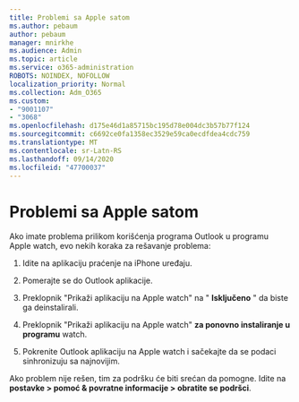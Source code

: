 ```yaml
---
title: Problemi sa Apple satom
ms.author: pebaum
author: pebaum
manager: mnirkhe
ms.audience: Admin
ms.topic: article
ms.service: o365-administration
ROBOTS: NOINDEX, NOFOLLOW
localization_priority: Normal
ms.collection: Adm_O365
ms.custom:
- "9001107"
- "3068"
ms.openlocfilehash: d175e46d1a85715bc195d78e004dc3b57b77f124
ms.sourcegitcommit: c6692ce0fa1358ec3529e59ca0ecdfdea4cdc759
ms.translationtype: MT
ms.contentlocale: sr-Latn-RS
ms.lasthandoff: 09/14/2020
ms.locfileid: "47700037"
---
```

# <a name="trouble-with-the-apple-watch"></a>Problemi sa Apple satom

Ako imate problema prilikom korišćenja programa Outlook u programu Apple watch, evo nekih koraka za rešavanje problema: 

1. Idite na aplikaciju praćenje na iPhone uređaju.

2. Pomerajte se do Outlook aplikacije.

3. Preklopnik "Prikaži aplikaciju na Apple watch" na " **Isključeno** " da biste ga deinstalirali.

4. Preklopnik "Prikaži aplikaciju na Apple watch" **za ponovno instaliranje u programu** watch.

5. Pokrenite Outlook aplikaciju na Apple watch i sačekajte da se podaci sinhronizuju sa najnovijim. 

Ako problem nije rešen, tim za podršku će biti srećan da pomogne. Idite na **postavke > pomoć & povratne informacije > obratite se podršci**. 